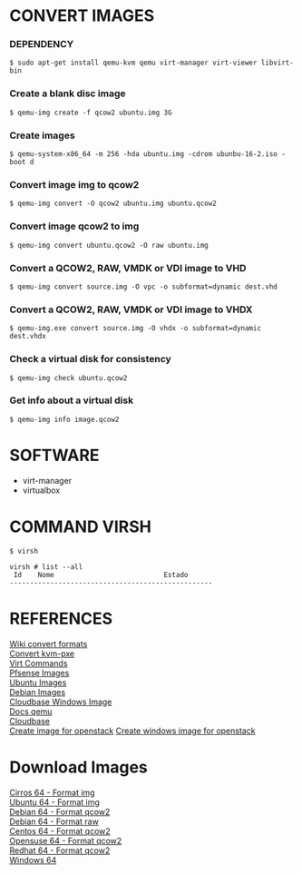 # CONVERT IMAGES

### DEPENDENCY
	$ sudo apt-get install qemu-kvm qemu virt-manager virt-viewer libvirt-bin

### Create a blank disc image
	$ qemu-img create -f qcow2 ubuntu.img 3G

### Create images
	$ qemu-system-x86_64 -m 256 -hda ubuntu.img -cdrom ubunbu-16-2.iso -boot d

### Convert image img to qcow2
	$ qemu-img convert -O qcow2 ubuntu.img ubuntu.qcow2

### Convert image qcow2 to img
	$ qemu-img convert ubuntu.qcow2 -O raw ubuntu.img

### Convert a QCOW2, RAW, VMDK or VDI image to VHD
	$ qemu-img convert source.img -O vpc -o subformat=dynamic dest.vhd

### Convert a QCOW2, RAW, VMDK or VDI image to VHDX
	$ qemu-img.exe convert source.img -O vhdx -o subformat=dynamic dest.vhdx

### Check a virtual disk for consistency
	$ qemu-img check ubuntu.qcow2 

### Get info about a virtual disk
	$ qemu-img info image.qcow2	


# SOFTWARE
- virt-manager
- virtualbox


# COMMAND VIRSH
	$ virsh

```
virsh # list --all
 Id    Nome                           Estado
--------------------------------------------------
```


# REFERENCES

[Wiki convert formats](https://en.wikibooks.org/wiki/QEMU/Images)  
[Convert kvm-pxe](https://www.ibm.com/developerworks/community/wikis/home?lang=en#!/wiki/OpenStack/page/Creating+qcow2+CentOS+Image+for+OpenStack)  
[Virt Commands](http://virt-tools.org/learning/install-with-command-line/)  
[Pfsense Images](http://mirror.transip.net/pfsense/downloads/)  
[Ubuntu Images](http://cloud-images.ubuntu.com/trusty/current/)  
[Debian Images](http://cdimage.debian.org/cdimage/openstack/current/)  
[Cloudbase Windows Image](https://cloudbase.it/windows-cloud-images/#download)  
[Docs qemu](http://qemu.weilnetz.de/qemu-doc.html)  
[Cloudbase](https://cloudbase.it/euladownload.php?h=kvm)  
[Create image for openstack](http://docs.openstack.org/image-guide/create-images-automatically.html)
[Create windows image for openstack](https://poolsidemenace.wordpress.com/2011/06/16/porting-windows-to-openstack/)

# Download Images

[Cirros 64 - Format img](http://download.cirros-cloud.net/0.3.4/cirros-0.3.4-x86_64-disk.img)  
[Ubuntu 64 - Format img](http://uec-images.ubuntu.com/trusty/current/trusty-server-cloudimg-amd64-disk1.img)  
[Debian 64 - Format qcow2](http://cdimage.debian.org/cdimage/openstack/current/debian-8.5.0-openstack-amd64.qcow2)  
[Debian 64 - Format raw](http://cdimage.debian.org/cdimage/openstack/current/debian-8.5.0-openstack-amd64.raw)  
[Centos 64 - Format qcow2](http://cloud.centos.org/centos/7/images/CentOS-7-x86_64-GenericCloud-1605.qcow2)  
[Opensuse 64 - Format qcow2](http://download.opensuse.org/repositories/Cloud:/Images:/openSUSE_13.2/images/openSUSE-13.2-OpenStack-Guest.x86_64.qcow2)  
[Redhat 64 - Format qcow2](http://c250663.r63.cf1.rackcdn.com/rhel56_x86_64.qcow2)  
[Windows 64](https://cloudbase.it/downloads/qemu-img-win-x64-2_3_0.zip)   




